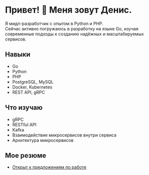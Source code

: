 # Привет! 👋 Меня зовут Денис.

Я мидл-разработчик с опытом в Python и PHP.  
Сейчас активно погружаюсь в разработку на языке Go, изучая современные подходы к созданию надёжных и масштабируемых сервисов.  

## Навыки
- Go
- Python
- PHP
- PostgreSQL, MySQL
- Docker, Kubernetes
- REST API, gRPC

## Что изучаю
- gRPC
- RESTful API
- Kafka
- Взаимодействие микросервисов внутри сервиса
- Архитектура микросервисов

## Мое резюме
- [Открыт к предложениям по работе]([[https://github.com/username/project1](https://github.com/DenisUstinov/DenisUstinov/blob/main/CV.md)])
